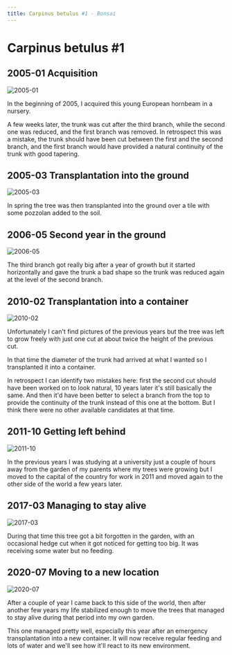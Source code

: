 ```yaml
---
title: Carpinus betulus #1 - Bonsai
---
```


# Carpinus betulus #1

## 2005-01 Acquisition

![2005-01](/bonsai/2005-01-03-carpinus-betulus-1.jpg)

In the beginning of 2005, I acquired this young European hornbeam in a nursery.

A few weeks later, the trunk was cut after the third branch, while the second
one was reduced, and the first branch was removed. In retrospect this was a
mistake, the trunk should have been cut between the first and the second
branch, and the first branch would have provided a natural continuity of the
trunk with good tapering.

## 2005-03 Transplantation into the ground

![2005-03](/bonsai/2005-03-28-carpinus-betulus-1.jpg)

In spring the tree was then transplanted into the ground over a tile with some
pozzolan added to the soil.

## 2006-05 Second year in the ground

![2006-05](/bonsai/2006-05-28-carpinus-betulus-1.jpg)

The third branch got really big after a year of growth but it started
horizontally and gave the trunk a bad shape so the trunk was reduced again at
the level of the second branch.

## 2010-02 Transplantation into a container

![2010-02](/bonsai/2010-02-21-carpinus-betulus-1.jpg)

Unfortunately I can't find pictures of the previous years but the tree was left
to grow freely with just one cut at about twice the height of the previous cut.

In that time the diameter of the trunk had arrived at what I wanted so I
transplanted it into a container.

In retrospect I can identify two mistakes here: first the second cut should
have been worked on to look natural, 10 years later it's still basically the
same. And then it'd have been better to select a branch from the top to provide
the continuity of the trunk instead of this one at the bottom. But I think
there were no other available candidates at that time.

## 2011-10 Getting left behind

![2011-10](/bonsai/2011-10-02-carpinus-betulus-1.jpg)

In the previous years I was studying at a university just a couple of hours
away from the garden of my parents where my trees were growing but I moved to
the capital of the country for work in 2011 and moved again to the other side
of the world a few years later.

## 2017-03 Managing to stay alive

![2017-03](/bonsai/2017-03-31-carpinus-betulus-1.jpg)

During that time this tree got a bit forgotten in the garden, with an
occasional hedge cut when it got noticed for getting too big. It was receiving
some water but no feeding.

## 2020-07 Moving to a new location

![2020-07](/bonsai/2020-07-17-carpinus-betulus-1.jpg)

After a couple of year I came back to this side of the world, then after
another few years my life stabilized enough to move the trees that managed to
stay alive during that period into my own garden.

This one managed pretty well, especially this year after an emergency
transplantation into a new container. It will now receive regular feeding and
lots of water and we'll see how it'll react to its new environment.
